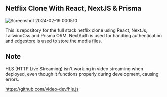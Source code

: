 
## **Netflix Clone With React, NextJS & Prisma** 

![Screenshot 2024-02-19 000510](https://github.com/Shivamrai15/Netflix-Clone/assets/111892135/3c2e80c9-361a-46a5-a7c5-ae1b783ccfd6)


This is repository for the full stack netflix clone using React, NextJs, TailwindCss and Prisma ORM. NextAuth is used for handling authentication and edgestore is used to store the media files.








## **Note**

HLS (HTTP Live Streaming) isn't working in video streaming when deployed, even though it functions properly during development, causing errors.

https://github.com/video-dev/hls.js